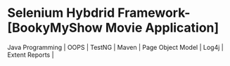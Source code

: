 # Selenium Hybdrid Framework-[BookyMyShow Movie Application]
Java Programming | OOPS | TestNG | Maven | Page Object Model | Log4j | Extent Reports | 
